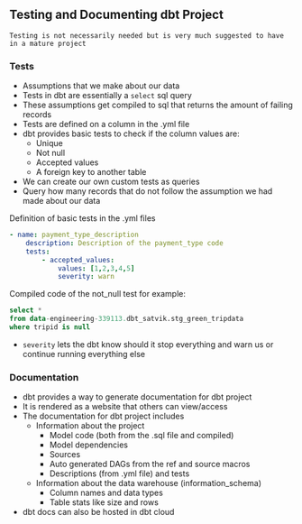 ## Testing and Documenting dbt Project
	Testing is not necessarily needed but is very much suggested to have in a mature project

### Tests
- Assumptions that we make about our data
- Tests in dbt are essentially a `select` sql query
- These assumptions get compiled to sql that returns the amount of failing records
- Tests are defined on a column in the .yml file
- dbt provides basic tests to check if the column values are:
	- Unique
	- Not null
	- Accepted values
	- A foreign key to another table
- We can create our own custom tests as queries
- Query how many records that do not follow the assumption we had made about our data

Definition of basic tests in the .yml files
```yaml
- name: payment_type_description
	description: Description of the payment_type code
	tests:
		- accepted_values:
			values: [1,2,3,4,5]
			severity: warn
``` 

Compiled code of the not_null test for example:
```sql
select *
from data-engineering-339113.dbt_satvik.stg_green_tripdata
where tripid is null
```
- `severity` lets the dbt know should it stop everything and warn us or continue running everything else

### Documentation

- dbt provides a way to generate documentation for dbt project
- It is rendered as a website that others can view/access
- The documentation for dbt project includes
	- Information about the project
		- Model code (both from the .sql file and compiled)
		- Model dependencies
		- Sources
		- Auto generated DAGs from the ref and source macros
		- Descriptions (from .yml file) and tests
	- Information about the data warehouse (information_schema)
		- Column names and data types
		- Table stats like size and rows
- dbt docs can also be hosted in dbt cloud

